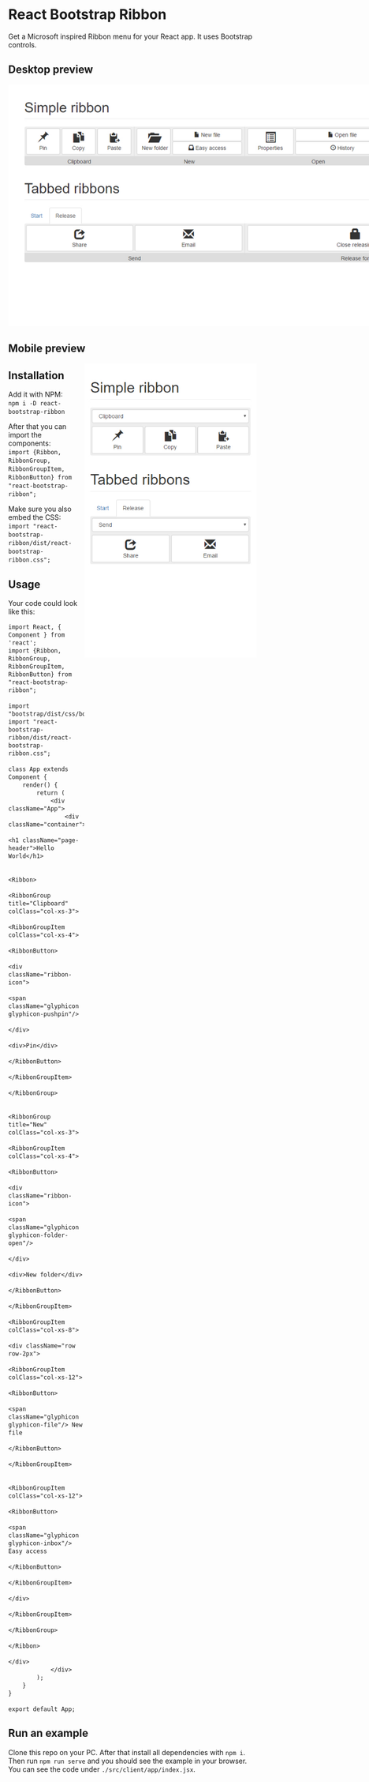 <h1>React Bootstrap Ribbon</h1>

Get a Microsoft inspired Ribbon menu for your React app. It uses Bootstrap controls.

<h2>Desktop preview</h2>
<img src="preview_desktop.jpg" style="max-width:100vw" alt="Ribbon menu on desktop"/>

<h2>Mobile preview</h2>
<img src="preview_mobile.jpg" width="350" alt="Ribbon menu on mobile" style="float:right"/>

<h2>Installation</h2>

<p>
Add it with NPM:<br>
<code>npm i -D react-bootstrap-ribbon</code>
</p>

<p>
After that you can import the components:<br>
<code>import {Ribbon, RibbonGroup, RibbonGroupItem, RibbonButton} from "react-bootstrap-ribbon";</code>
</p>

<p>
Make sure you also embed the CSS:<br>
<code>import "react-bootstrap-ribbon/dist/react-bootstrap-ribbon.css";</code>
</p>


<h2>Usage</h2>

Your code could look like this:

```
import React, { Component } from 'react';
import {Ribbon, RibbonGroup, RibbonGroupItem, RibbonButton} from "react-bootstrap-ribbon";

import "bootstrap/dist/css/bootstrap.css";
import "react-bootstrap-ribbon/dist/react-bootstrap-ribbon.css";

class App extends Component {
    render() {
        return (
            <div className="App">
                <div className="container">
                    <h1 className="page-header">Hello World</h1>

                    <Ribbon>
                        <RibbonGroup title="Clipboard" colClass="col-xs-3">
                            <RibbonGroupItem colClass="col-xs-4">
                                <RibbonButton>
                                    <div className="ribbon-icon">
                                        <span className="glyphicon glyphicon-pushpin"/>
                                    </div>
                                    <div>Pin</div>
                                </RibbonButton>
                            </RibbonGroupItem>
                        </RibbonGroup>

                        <RibbonGroup title="New" colClass="col-xs-3">
                            <RibbonGroupItem colClass="col-xs-4">
                                <RibbonButton>
                                    <div className="ribbon-icon">
                                        <span className="glyphicon glyphicon-folder-open"/>
                                    </div>
                                    <div>New folder</div>
                                </RibbonButton>
                            </RibbonGroupItem>
                            <RibbonGroupItem colClass="col-xs-8">
                                <div className="row row-2px">
                                    <RibbonGroupItem colClass="col-xs-12">
                                        <RibbonButton>
                                            <span className="glyphicon glyphicon-file"/> New file
                                        </RibbonButton>
                                    </RibbonGroupItem>

                                    <RibbonGroupItem colClass="col-xs-12">
                                        <RibbonButton>
                                            <span className="glyphicon glyphicon-inbox"/> Easy access
                                        </RibbonButton>
                                    </RibbonGroupItem>
                                </div>
                            </RibbonGroupItem>
                        </RibbonGroup>
                    </Ribbon>
                </div>
            </div>
        );
    }
}

export default App;
```

<h2>Run an example</h2>
Clone this repo on your PC. After that install all dependencies with <code>npm i</code>.<br>
Then run <code>npm run serve</code> and you should see the example in your browser. You can see the code under <code>./src/client/app/index.jsx</code>.
